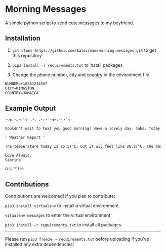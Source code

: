 # Morning Messages

A simple python script to send cute messages to my boyfriend.

## Installation

1. `git clone https://github.com/kalecream/morning-messages.git`
to get this repository

2. `pip3 install -r requirements.txt`
to install packages

3. Change the phone number, city and country in the environment file.

```txt
NUMBER=+18881234567
CITY=KINGSTON
COUNTRY=JAMAICA
```

## Example Output

```txt
⋆༶❀.⋆｡⋆༶˙⊹ .⋆. ｡⋆༶⋆˙⊹❀⋆｡⋆༶⋆˙⊹

Couldn’t wait to text you good morning! Have a lovely day, babe. Today is Monday, November 11, 2021 and it's another day full of potential to give life some meaning. Night falls at 05:30:55 PM which gives you plenty of time!

♡ Weather Report ♡

The temperature today is 25.57°C, but it wil feel like 26.27°C. The main thing for today in weather is Clouds and they say there will be few clouds.

Love Always,
Sabrina

ଘ(੭ˊ꒳​ˋ)੭✧
```

## Contributions

Contributions are welcomed! If you plan to contribute:

`pip3 install virtualenv`
to install a virtual environment.

`vitualenv messages`
to enter the virtual environment

`pip3 install -r requirements.txt`
to install all packages

---

Please run `pip3 freeze > requirements.txt` before uploading if you've installed any extra dependencies!
